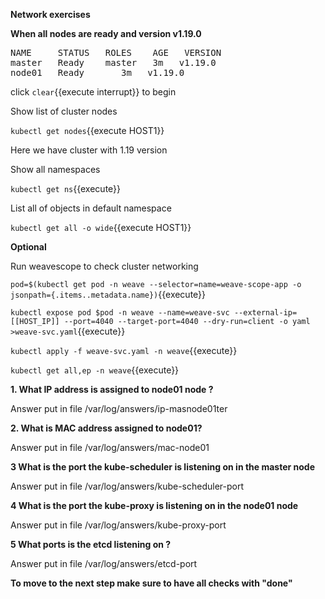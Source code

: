 **Network exercises**


**When all nodes are ready and version v1.19.0** 

<pre>
NAME     STATUS   ROLES    AGE   VERSION
master   Ready    master   3m   v1.19.0
node01   Ready    <none>   3m   v1.19.0
</pre>

click ```clear```{{execute interrupt}} to begin


Show list of cluster nodes

`kubectl get nodes`{{execute HOST1}}

Here we have cluster with 1.19 version

Show all namespaces

`kubectl get ns`{{execute}}


List all of objects in default namespace

`kubectl get all -o wide`{{execute HOST1}}


**Optional**

Run weavescope to check cluster networking

`pod=$(kubectl get pod -n weave --selector=name=weave-scope-app -o jsonpath={.items..metadata.name})`{{execute}}

`kubectl expose pod $pod -n weave --name=weave-svc --external-ip=[[HOST_IP]] --port=4040 --target-port=4040 --dry-run=client -o yaml >weave-svc.yaml`{{execute}}

`kubectl apply -f weave-svc.yaml -n weave`{{execute}}

`kubectl get all,ep -n weave`{{execute}}


**1. What IP address is assigned to node01 node ?**

Answer put in file /var/log/answers/ip-masnode01ter

**2. What is MAC address assigned to node01?**

Answer put in file /var/log/answers/mac-node01

**3 What is the port the kube-scheduler is listening on in the master node**

Answer put in file /var/log/answers/kube-scheduler-port

**4 What is the port the kube-proxy is listening on in the node01 node**

Answer put in file /var/log/answers/kube-proxy-port

**5 What ports is the etcd listening on ?**

Answer put in file /var/log/answers/etcd-port



**To move to the next step make sure to have all checks with "done"**








